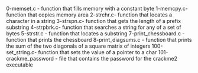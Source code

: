 0-memset.c - function that fills memory with a constant byte
1-memcpy.c- function that copies memory area
2-strchr.c- function that locates a character in a string
3-strspn.c- function that gets the length of a prefix substring
4-strpbrk.c- function that searches a string for any of a set of bytes
5-strstr.c - function that locates a substring
7-print_chessboard.c - function that prints the chessboard
8-print_diagsums.c - function that prints the sum of the two diagonals of a square matrix of integers
100-set_string.c- function that sets the value of a pointer to a char
101-crackme_password - file that contains the password for the crackme2 executable
